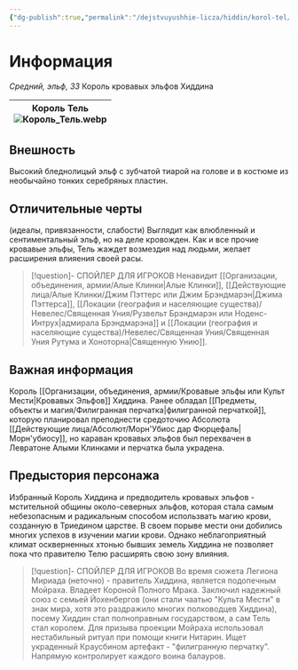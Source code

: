 ```yaml
---
{"dg-publish":true,"permalink":"/dejstvuyushhie-licza/hiddin/korol-tel/","dgPassFrontmatter":true}
---
```


# Информация

*Средний, эльф, ЗЗ*
Король кровавых эльфов Хиддина

| Король Тель<br>![Король_Тель.webp](/img/user/%D0%98%D0%B7%D0%BE%D0%B1%D1%80%D0%B0%D0%B6%D0%B5%D0%BD%D0%B8%D1%8F/%D0%9A%D0%BE%D1%80%D0%BE%D0%BB%D1%8C_%D0%A2%D0%B5%D0%BB%D1%8C.webp) |
| ----------------------------------- |
## Внешность
Высокий бледнолицый эльф с зубчатой тиарой на голове и в костюме из необычайно тонких серебряных пластин.  

## Отличительные черты
(идеалы, привязанности, слабости)
Выглядит как влюбленный и сентиментальный эльф, но на деле кровожден.
Как и все прочие кровавые эльфы, Тель жаждет возмездия над людьми, желает расширения влияения своей расы.
> [!question]- СПОЙЛЕР ДЛЯ ИГРОКОВ
>Ненавидит [[Организации, объединения, армии/Алые Клинки\|Алые Клинки]], [[Действующие лица/Алые Клинки/Джим Пэттерс или Джим Брэндмарэн\|Джима Пэттерса]], [[Локации (география и населяющие существа)/Невелес/Священная Уния/Рузвельт Брэндмарэн или Ноденс-Интрух\|адмирала Брэндмарэна]] и [[Локации (география и населяющие существа)/Невелес/Священная Уния/Священная Уния Рутума и Хоноторна\|Священную Унию]].
## Важная информация
Король [[Организации, объединения, армии/Кровавые эльфы или Культ Мести\|Кровавых Эльфов]] Хиддина.
Ранее обладал [[Предметы, объекты и магия/Филигранная перчатка\|филигранной перчаткой]], которую планировал преподнести средоточию Абсолюта [[Действующие лица/Абсолют/Морн'Убиос дар Фюрцефаль\|Морн'убиосу]], но караван кровавых эльфов был перехвачен в Левратоне Алыми Клинками и перчатка была украдена.
## Предыстория персонажа
Избранный Король Хиддина и предводитель кровавых эльфов - мстительной общины около-северных эльфов, которая стала самым небезопасным и радикальным способом использвать магию крови, созданную в Триедином царстве. В своем порыве мести они добились многих успехов в изучении магии крови. Однако неблагоприятный климат оскверненных хтонью бывших земель Хиддина не позволяет пока что правителю Телю расширять свою зону влияния.
> [!question]- СПОЙЛЕР ДЛЯ ИГРОКОВ
>Во время сюжета Легиона Мириада (неточно) - правитель Хиддина, является подопечным Мойраха. Владеет Короной Полного Мрака. Заключил надежный союз с семьей Йохенбергов (они стали чаатью "Культа Мести" в знак мира, хотя это раздражило многих полководцев Хиддина), посему Хиддин стал полноправным государством, а сам Тель стал королем. Для призыва проекции Мойраха использовал нестабильный ритуал при помощи книги Нитарин. Ищет украденный Краусбином артефакт - "филигранную перчатку".  Напрямую контролирует каждого воина балауров.